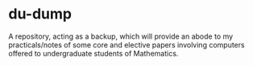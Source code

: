 # du-dump
A repository, acting as a backup, which will provide an abode to my practicals/notes of some core and elective papers involving computers offered to undergraduate students of Mathematics.
